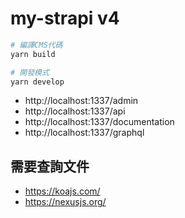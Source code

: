 # my-strapi v4

```sh
# 編譯CMS代碼
yarn build

# 開發模式
yarn develop
```

- http://localhost:1337/admin
- http://localhost:1337/api
- http://localhost:1337/documentation
- http://localhost:1337/graphql

## 需要查詢文件

- https://koajs.com/
- https://nexusjs.org/
